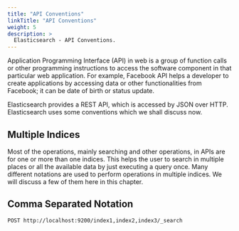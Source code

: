 ```yaml
---
title: "API Conventions"
linkTitle: "API Conventions"
weight: 5
description: >
  Elasticsearch - API Conventions.
---
```


Application Programming Interface (API) in web is a group of function calls or other programming instructions to access the software component in that particular web application. For example, Facebook API helps a developer to create applications by accessing data or other functionalities from Facebook; it can be date of birth or status update.

Elasticsearch provides a REST API, which is accessed by JSON over HTTP. Elasticsearch uses some conventions which we shall discuss now.

## Multiple Indices

Most of the operations, mainly searching and other operations, in APIs are for one or more than one indices. This helps the user to search in multiple places or all the available data by just executing a query once. Many different notations are used to perform operations in multiple indices. We will discuss a few of them here in this chapter.

## Comma Separated Notation

```
POST http://localhost:9200/index1,index2,index3/_search
```

